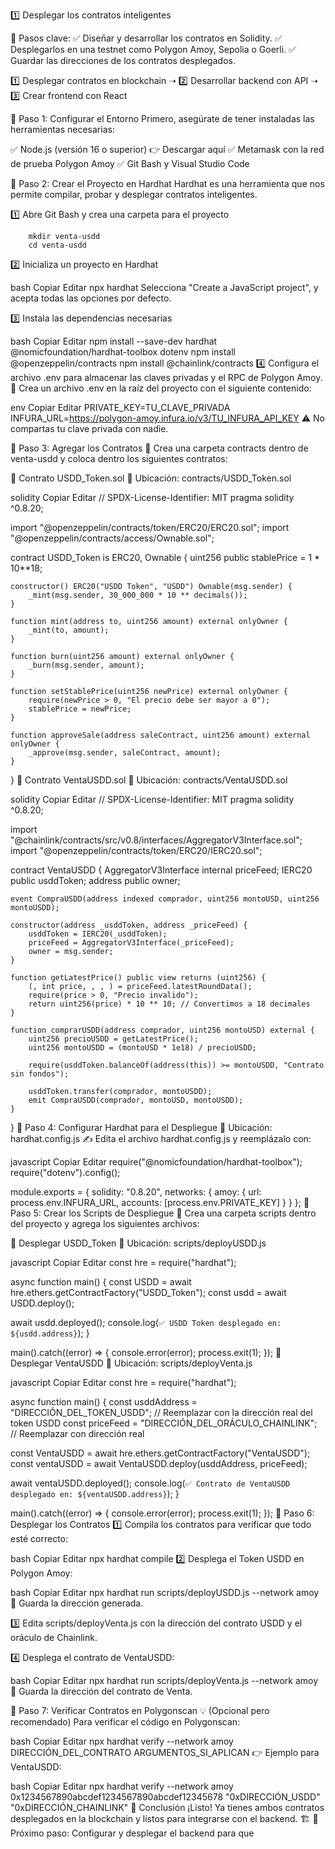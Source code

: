 1️⃣ Desplegar los contratos inteligentes

📌 Pasos clave:
✅ Diseñar y desarrollar los contratos en Solidity.
✅ Desplegarlos en una testnet como Polygon Amoy, Sepolia o Goerli.
✅ Guardar las direcciones de los contratos desplegados.


1️⃣ Desplegar contratos en blockchain  ➝  2️⃣ Desarrollar backend con API  ➝  3️⃣ Crear frontend con React


🔹 Paso 1: Configurar el Entorno
Primero, asegúrate de tener instaladas las herramientas necesarias:

✅ Node.js (versión 16 o superior) 👉 Descargar aquí
✅ Metamask con la red de prueba Polygon Amoy
✅ Git Bash y Visual Studio Code

🔹 Paso 2: Crear el Proyecto en Hardhat
Hardhat es una herramienta que nos permite compilar, probar y desplegar contratos inteligentes.

1️⃣ Abre Git Bash y crea una carpeta para el proyecto

        mkdir venta-usdd
        cd venta-usdd

2️⃣ Inicializa un proyecto en Hardhat

bash
Copiar
Editar
npx hardhat
Selecciona "Create a JavaScript project", y acepta todas las opciones por defecto.

3️⃣ Instala las dependencias necesarias

bash
Copiar
Editar
npm install --save-dev hardhat @nomicfoundation/hardhat-toolbox dotenv
npm install @openzeppelin/contracts
npm install @chainlink/contracts
4️⃣ Configura el archivo .env para almacenar las claves privadas y el RPC de Polygon Amoy.
📌 Crea un archivo .env en la raíz del proyecto con el siguiente contenido:

env
Copiar
Editar
PRIVATE_KEY=TU_CLAVE_PRIVADA
INFURA_URL=https://polygon-amoy.infura.io/v3/TU_INFURA_API_KEY
⚠️ No compartas tu clave privada con nadie.

🔹 Paso 3: Agregar los Contratos
📌 Crea una carpeta contracts dentro de venta-usdd y coloca dentro los siguientes contratos:

📌 Contrato USDD_Token.sol
📍 Ubicación: contracts/USDD_Token.sol

solidity
Copiar
Editar
// SPDX-License-Identifier: MIT
pragma solidity ^0.8.20;

import "@openzeppelin/contracts/token/ERC20/ERC20.sol";
import "@openzeppelin/contracts/access/Ownable.sol";

contract USDD_Token is ERC20, Ownable {
    uint256 public stablePrice = 1 * 10**18;

    constructor() ERC20("USDD Token", "USDD") Ownable(msg.sender) {
        _mint(msg.sender, 30_000_000 * 10 ** decimals());
    }

    function mint(address to, uint256 amount) external onlyOwner {
        _mint(to, amount);
    }

    function burn(uint256 amount) external onlyOwner {
        _burn(msg.sender, amount);
    }

    function setStablePrice(uint256 newPrice) external onlyOwner {
        require(newPrice > 0, "El precio debe ser mayor a 0");
        stablePrice = newPrice;
    }

    function approveSale(address saleContract, uint256 amount) external onlyOwner {
        _approve(msg.sender, saleContract, amount);
    }
}
📌 Contrato VentaUSDD.sol
📍 Ubicación: contracts/VentaUSDD.sol

solidity
Copiar
Editar
// SPDX-License-Identifier: MIT
pragma solidity ^0.8.20;

import "@chainlink/contracts/src/v0.8/interfaces/AggregatorV3Interface.sol";
import "@openzeppelin/contracts/token/ERC20/IERC20.sol";

contract VentaUSDD {
    AggregatorV3Interface internal priceFeed;
    IERC20 public usddToken;
    address public owner;

    event CompraUSDD(address indexed comprador, uint256 montoUSD, uint256 montoUSDD);

    constructor(address _usddToken, address _priceFeed) {
        usddToken = IERC20(_usddToken);
        priceFeed = AggregatorV3Interface(_priceFeed);
        owner = msg.sender;
    }

    function getLatestPrice() public view returns (uint256) {
        (, int price, , , ) = priceFeed.latestRoundData();
        require(price > 0, "Precio invalido");
        return uint256(price) * 10 ** 10; // Convertimos a 18 decimales
    }

    function comprarUSDD(address comprador, uint256 montoUSD) external {
        uint256 precioUSDD = getLatestPrice();
        uint256 montoUSDD = (montoUSD * 1e18) / precioUSDD;

        require(usddToken.balanceOf(address(this)) >= montoUSDD, "Contrato sin fondos");

        usddToken.transfer(comprador, montoUSDD);
        emit CompraUSDD(comprador, montoUSD, montoUSDD);
    }
}
🔹 Paso 4: Configurar Hardhat para el Despliegue
📍 Ubicación: hardhat.config.js
✍ Edita el archivo hardhat.config.js y reemplázalo con:

javascript
Copiar
Editar
require("@nomicfoundation/hardhat-toolbox");
require("dotenv").config();

module.exports = {
  solidity: "0.8.20",
  networks: {
    amoy: {
      url: process.env.INFURA_URL,
      accounts: [process.env.PRIVATE_KEY]
    }
  }
};
🔹 Paso 5: Crear los Scripts de Despliegue
📌 Crea una carpeta scripts dentro del proyecto y agrega los siguientes archivos:

📌 Desplegar USDD_Token
📍 Ubicación: scripts/deployUSDD.js

javascript
Copiar
Editar
const hre = require("hardhat");

async function main() {
  const USDD = await hre.ethers.getContractFactory("USDD_Token");
  const usdd = await USDD.deploy();

  await usdd.deployed();
  console.log(`✅ USDD Token desplegado en: ${usdd.address}`);
}

main().catch((error) => {
  console.error(error);
  process.exit(1);
});
📌 Desplegar VentaUSDD
📍 Ubicación: scripts/deployVenta.js

javascript
Copiar
Editar
const hre = require("hardhat");

async function main() {
  const usddAddress = "DIRECCIÓN_DEL_TOKEN_USDD";  // Reemplazar con la dirección real del token USDD
  const priceFeed = "DIRECCIÓN_DEL_ORÁCULO_CHAINLINK"; // Reemplazar con dirección real

  const VentaUSDD = await hre.ethers.getContractFactory("VentaUSDD");
  const ventaUSDD = await VentaUSDD.deploy(usddAddress, priceFeed);

  await ventaUSDD.deployed();
  console.log(`✅ Contrato de VentaUSDD desplegado en: ${ventaUSDD.address}`);
}

main().catch((error) => {
  console.error(error);
  process.exit(1);
});
🔹 Paso 6: Desplegar los Contratos
1️⃣ Compila los contratos para verificar que todo esté correcto:

bash
Copiar
Editar
npx hardhat compile
2️⃣ Desplega el Token USDD en Polygon Amoy:

bash
Copiar
Editar
npx hardhat run scripts/deployUSDD.js --network amoy
📌 Guarda la dirección generada.

3️⃣ Edita scripts/deployVenta.js con la dirección del contrato USDD y el oráculo de Chainlink.

4️⃣ Desplega el contrato de VentaUSDD:

bash
Copiar
Editar
npx hardhat run scripts/deployVenta.js --network amoy
📌 Guarda la dirección del contrato de Venta.

🔹 Paso 7: Verificar Contratos en Polygonscan
💡 (Opcional pero recomendado)
Para verificar el código en Polygonscan:

bash
Copiar
Editar
npx hardhat verify --network amoy DIRECCIÓN_DEL_CONTRATO ARGUMENTOS_SI_APLICAN
👉 Ejemplo para VentaUSDD:

bash
Copiar
Editar
npx hardhat verify --network amoy 0x1234567890abcdef1234567890abcdef12345678 "0xDIRECCIÓN_USDD" "0xDIRECCIÓN_CHAINLINK"
🚀 Conclusión
¡Listo! Ya tienes ambos contratos desplegados en la blockchain y listos para integrarse con el backend. 🏗️
📌 Próximo paso: Configurar y desplegar el backend para que
